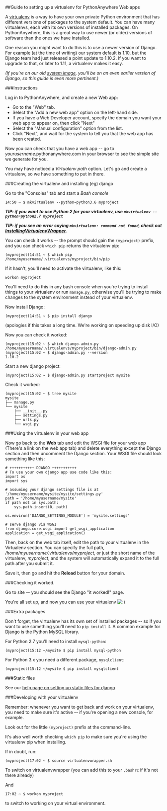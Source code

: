 
<!--
.. title: VirtualEnv for newer Django
.. slug: VirtualEnvForNewerDjango
.. date: 2015-05-13 14:35:28 UTC+01:00
.. tags:
.. category:
.. link:
.. description:
.. type: text
-->





##Guide to setting up a virtualenv for PythonAnywhere Web apps


A [virtualenv](/pages/VirtualenvsExplained) is a way to have your own private Python environment that has
different versions of packages to the system default. You can have many
virtualenvs, each with its own versions of installed packages. On
PythonAnywhere, this is a great way to use newer (or older) versions of
software than the ones we have installed.

One reason you might want to do this is to use a newer version of Django. For
example (at the time of writing) our system default is 1.10, but the Django
team had just released a point update to 1.10.2.  If you want to upgrade to
that, or later to 1.11, a virtualenv makes it easy.

*(If you're on our old
[system image](https:https://www.pythonanywhere.com/batteries_included/), you'll be on an
even earlier version of Django, so this guide is even more pertinent.)*



###Instructions


Log in to PythonAnywhere, and create a new Web app:

  * Go to the "Web" tab.
  * Select the "Add a new web app" option on the left-hand side.
  * If you have a Web Developer account, specify the domain you want your web app to appear on, then click "Next"
  * Select the "Manual configuration" option from the list.
  * Click "Next", and wait for the system to tell you that the web app has been created.

Now you can check that you have a web app -- go to *yourusername*.pythonanywhere.com in your browser to see the simple site we generate for you.

You may have noticed a *Virtualenv path* option. Let's go and create a virtualenv, so we have something to put in there.


###Creating the virtualenv and installing (eg) django


Go to the "Consoles" tab and start a *Bash console*

    14:50 ~ $ mkvirtualenv --python=python3.6 myproject


***TIP: if you want to use Python 2 for your virtualenv, use `mkvirtualenv --python=python2.7 myproject`***

***TIP: if you see an error saying `mkvirtualenv: command not found`, check out [InstallingVirtualenvWrapper](/pages/InstallingVirtualenvWrapper).***

You can check it works -- the prompt should gain the `(myproject)` prefix, and you can check `which pip` returns the virtualenv pip:

    (myproject)14:51 ~ $ which pip
    /home/myusername/.virtualenvs/myproject/bin/pip


If it hasn't, you'll need to activate the virtualenv, like this:

    workon myproject


You'll need to do this in any bash console when you're trying to install things to your virtualenv or run `manage.py`, otherwise you'll be trying to make changes to the system environment instead of your virtualenv.

Now install Django:

    (myproject)14:51 ~ $ pip install django


(apologies if this takes a long time. We're working on speeding up disk I/O)

Now you can check it worked:

    (myproject)15:02 ~ $ which django-admin.py
    /home/myusername/.virtualenvs/myproject/bin/django-admin.py
    (myproject)15:02 ~ $ django-admin.py --version
    1.10.2


Start a new django project:

    (myproject)15:02 ~ $ django-admin.py startproject mysite


Check it worked:

    (myproject)15:02 ~ $ tree mysite
    mysite
    ├── manage.py
    └── mysite
        ├── __init__.py
        ├── settings.py
        ├── urls.py
        └── wsgi.py


###Using the virtualenv in your web app


Now go back to the **Web** tab and edit the WSGI file for your web app (There's
a link on the web app tab) and delete everything except the Django section and
then uncomment the Django section. Your WSGI file should look something like
this:

    # +++++++++++ DJANGO +++++++++++
    # To use your own django app use code like this:
    import os
    import sys

    # assuming your django settings file is at '/home/myusername/mysite/mysite/settings.py'
    path = '/home/myusername/mysite'
    if path not in sys.path:
        sys.path.insert(0, path)

    os.environ['DJANGO_SETTINGS_MODULE'] = 'mysite.settings'

    # serve django via WSGI
    from django.core.wsgi import get_wsgi_application
    application = get_wsgi_application()


Then, back on the web tab itself, edit the path to your virtualenv in the
Virtualenv section. You can specify the full path,
*/home/myusername/.virtualenvs/myproject*, or just the short name of the
virtualenv, *myproject*, and the system will automatically expand it to the
full path after you submit it.

Save it, then go and hit the **Reload** button for your domain.


###Checking it worked.


Go to site -- you should see the Django "it worked!" page.

You're all set up, and now you can use your virtualenv ![:\)](/smile.png)


###Extra packages


Don't forget, the virtualenv has its own set of installed packages -- so if you
want to use something you'll need to `pip install` it. A common example for
Django is the Python MySQL library.

For Python 2.7 you'll need to install `mysql-python`:

    (myproject)15:12 ~/mysite $ pip install mysql-python

For Python 3.x you need a different package, `mysqlclient`:

    (myproject)15:12 ~/mysite $ pip install mysqlclient



###Static files


See our [help page on setting up static files for django](https://help.pythonanywhere.com/pages/DjangoStaticFiles)



###Developing with your virtualenv


Remember: whenever you want to get back and work on your virtualenv, you need to make sure it's active -- if you're opening a new console, for example.

Look out for the little `(myproject)` prefix at the command-line.

It's also well worth checking `which pip` to make sure you're using the virtualenv pip when installing.

If in doubt, run:

    (myproject)17:02 ~ $ source virtualenvwrapper.sh


To switch on virtualenvwrapper (you can add this to your `.bashrc` if it's not there already)

And

    17:02 ~ $ workon myproject


to switch to working on your virtual environment.
